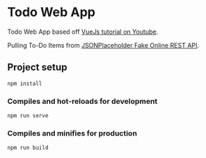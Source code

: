 # Todo Web App

Todo Web App based off [VueJs tutorial on Youtube](https://www.youtube.com/watch?v=Wy9q22isx3U&t=751s).

Pulling To-Do Items from [JSONPlaceholder Fake Online REST API](https://jsonplaceholder.typicode.com/todos).

## Project setup
```
npm install
```

### Compiles and hot-reloads for development
```
npm run serve
```

### Compiles and minifies for production
```
npm run build
```